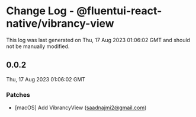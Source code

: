 # Change Log - @fluentui-react-native/vibrancy-view

This log was last generated on Thu, 17 Aug 2023 01:06:02 GMT and should not be manually modified.

<!-- Start content -->

## 0.0.2

Thu, 17 Aug 2023 01:06:02 GMT

### Patches

- [macOS] Add VibrancyView (saadnajmi2@gmail.com)
